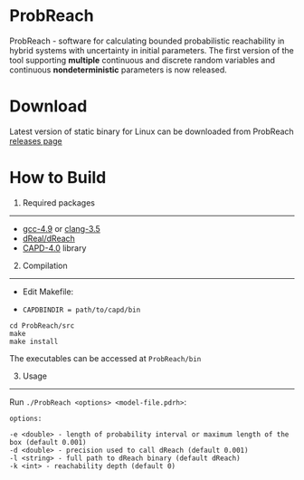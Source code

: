 ProbReach
=========
ProbReach - software for calculating bounded probabilistic reachability in hybrid systems with uncertainty in initial parameters. The first version of the tool supporting **multiple** continuous and discrete random variables and continuous **nondeterministic** parameters is now released.

Download
====================
Latest version of static binary for Linux can be downloaded from ProbReach [releases page](https://github.com/dreal/probreach/releases)

How to Build
====================

1. Required packages
--------------------
- [gcc-4.9](https://gcc.gnu.org/gcc-4.9/) or [clang-3.5](http://clang.llvm.org/docs/ReleaseNotes.html)
- [dReal/dReach](https://github.com/dreal/dreal)
- [CAPD-4.0](http://capd.ii.uj.edu.pl/) library

2. Compilation
--------------------
- Edit Makefile:
 * `CAPDBINDIR = path/to/capd/bin`

```
cd ProbReach/src
make
make install
```

The executables can be accessed at `ProbReach/bin`

3. Usage
--------------------
Run `./ProbReach <options> <model-file.pdrh>`:

```
options:

-e <double> - length of probability interval or maximum length of the box (default 0.001)
-d <double> - precision used to call dReach (default 0.001)
-l <string> - full path to dReach binary (default dReach)
-k <int> - reachability depth (default 0)
```
